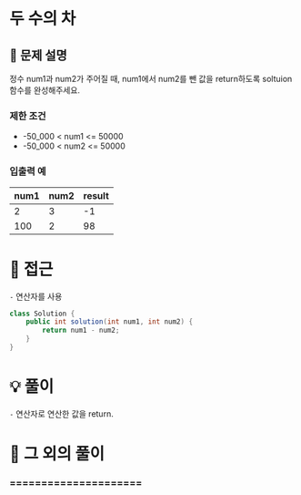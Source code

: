 # 두 수의 차

## 📌 문제 설명

정수 num1과 num2가 주어질 때, num1에서 num2를 뺀 값을 return하도록 soltuion 함수를 완성해주세요.

### 제한 조건

- -50_000 < num1 <= 50000
- -50_000 < num2 <= 50000

### 입출력 예

| num1 | num2 | result |
| ---- | ---- | ------ |
| 2    | 3    | -1     |
| 100  | 2    | 98     |

# 🧐 접근

`-` 연산자를 사용

```java
class Solution {
    public int solution(int num1, int num2) {
        return num1 - num2;
    }
}
```

# 💡 풀이

`-` 연산자로 연산한 값을 return.

# 📘 그 외의 풀이

### =====================

